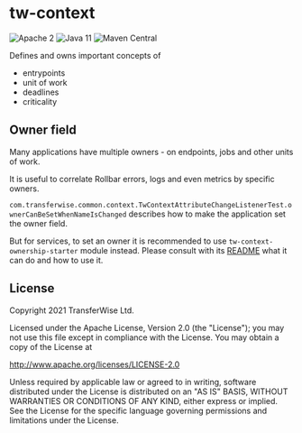# tw-context
![Apache 2](https://img.shields.io/hexpm/l/plug.svg)
![Java 11](https://img.shields.io/badge/Java-1.8-blue.svg)
![Maven Central](https://badgen.net/maven/v/maven-central/com.transferwise.common/tw-context)

Defines and owns important concepts of
- entrypoints
- unit of work
- deadlines
- criticality

## Owner field

Many applications have multiple owners - on endpoints, jobs and other units of work.

It is useful to correlate Rollbar errors, logs and even metrics by specific owners.

`com.transferwise.common.context.TwContextAttributeChangeListenerTest.ownerCanBeSetWhenNameIsChanged` describes how
to make the application set the owner field.

But for services, to set an owner it is recommended to use `tw-context-ownership-starter` module instead.
Please consult with its [README](tw-context-ownership-starter/README.md) what it can do and how to use it.

## License
Copyright 2021 TransferWise Ltd.

Licensed under the Apache License, Version 2.0 (the "License");
you may not use this file except in compliance with the License.
You may obtain a copy of the License at

http://www.apache.org/licenses/LICENSE-2.0

Unless required by applicable law or agreed to in writing, software
distributed under the License is distributed on an "AS IS" BASIS,
WITHOUT WARRANTIES OR CONDITIONS OF ANY KIND, either express or implied.
See the License for the specific language governing permissions and
limitations under the License.